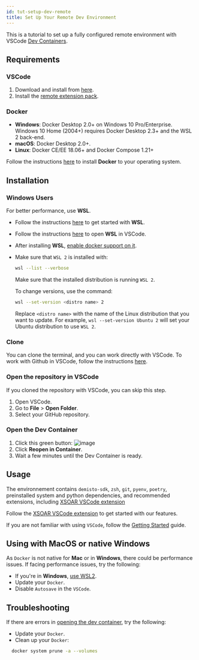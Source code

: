 ```yaml
---
id: tut-setup-dev-remote
title: Set Up Your Remote Dev Environment
---
```


This is a tutorial to set up a fully configured remote environment with VSCode [Dev Containers](https://code.visualstudio.com/docs/remote/containers).

## Requirements

### VSCode

1. Download and install from [here](https://code.visualstudio.com/download).
2. Install the [remote extension pack](https://marketplace.visualstudio.com/items?itemName=ms-vscode-remote.vscode-remote-extensionpack).


### Docker

* **Windows**: Docker Desktop 2.0+ on Windows 10 Pro/Enterprise. Windows 10 Home (2004+) requires Docker Desktop 2.3+ and the WSL 2 back-end.
* **macOS**: Docker Desktop 2.0+.
* **Linux**: Docker CE/EE 18.06+ and Docker Compose 1.21+

Follow the instructions [here](https://code.visualstudio.com/docs/remote/containers#_installation) to install **Docker** to your operating system.

## Installation

### Windows Users

For better performance, use **WSL**.

* Follow the instructions [here](https://code.visualstudio.com/docs/remote/wsl#_installation) to get started with **WSL**.
* Follow the instructions [here](https://code.visualstudio.com/docs/remote/wsl#_open-a-remote-folder-or-workspace) to open **WSL** in VSCode.
* After installing **WSL**, [enable docker support on it](https://docs.docker.com/desktop/windows/wsl/#enabling-docker-support-in-wsl-2-distros).
* Make sure that `WSL 2` is installed with:
    ```bash
    wsl --list --verbose
    ```
    Make sure that the installed distribution is running `WSL 2`.

    To change versions, use the command:
    ```bash
    wsl --set-version <distro name> 2
    ```
    Replace `<distro name>` with the name of the Linux distribution that you want to update. For example, `wsl --set-version Ubuntu 2` will set your Ubuntu distribution to use `WSL 2`.


### Clone

You can clone the terminal, and you can work directly with VSCode.
To work with Github in VSCode, follow the instructions [here](https://code.visualstudio.com/docs/editor/github#_setting-up-a-repository).

### Open the repository in VSCode

If you cloned the repository with VSCode, you can skip this step.

1. Open VSCode.
2. Go to **File** > **Open Folder**.
3. Select your GitHub repository.

### Open the Dev Container

1. Click this green button:
    ![image](https://code.visualstudio.com/assets/docs/devcontainers/containers/remote-dev-status-bar.png)
2. Click **Reopen in Container**.
3. Wait a few minutes until the Dev Container is ready.

## Usage

The environnement contains `demisto-sdk`, `zsh`, `git`, `pyenv`, `poetry`, preinstalled system and python dependencies, and recommended extensions, including [XSOAR VSCode extension](../concepts/vscode-extension.md)

Follow the [XSOAR VSCode extension](../concepts/vscode-extension.md) to get started with our features.

If you are not familiar with using `VSCode`, follow the [Getting Started](https://code.visualstudio.com/docs/introvideos/basics) guide.

## Using with MacOS or native Windows

As `Docker` is not native for **Mac** or in **Windows**, there could be performance issues.
If facing performance issues, try the following:

* If you're in **Windows**, [use WSL2](#windows).
* Update your `Docker`.
* Disable `Autosave` in the `VSCode`.

## Troubleshooting

If there are errors in [opening the dev container](#open-the-dev-container), try the following:

* Update your `Docker`.
* Clean up your `Docker`: 
```bash
  docker system prune -a --volumes
```
